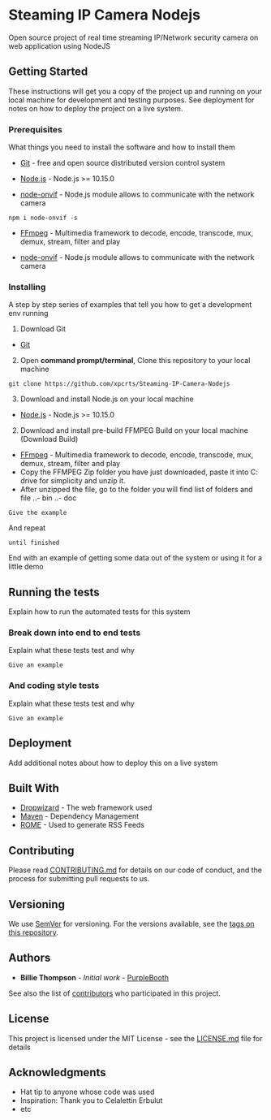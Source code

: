 # Steaming IP Camera Nodejs

Open source project of real time streaming IP/Network security camera on web application using NodeJS

## Getting Started

These instructions will get you a copy of the project up and running on your local machine for development and testing purposes. See deployment for notes on how to deploy the project on a live system.

### Prerequisites
What things you need to install the software and how to install them
* [Git](https://git-scm.com/downloads) - free and open source distributed version control system 


* [Node.js](https://nodejs.org/en/) - Node.js >= 10.15.0
* [node-onvif](https://www.npmjs.com/package/node-onvif) - Node.js module allows to communicate with the network camera
```
npm i node-onvif -s
```
* [FFmpeg](https://ffmpeg.zeranoe.com/builds/) - Multimedia framework to decode, encode, transcode, mux, demux, stream, filter and play

* [node-onvif](https://www.npmjs.com/package/node-onvif) - Node.js module allows to communicate with the network camera

### Installing
A step by step series of examples that tell you how to get a development env running
1. Download Git
* [Git](https://git-scm.com/downloads)
2. Open <strong>command prompt/terminal</strong>, Clone this repository to your local machine
```
git clone https://github.com/xpcrts/Steaming-IP-Camera-Nodejs
```
3. Download and install Node.js on your local machine
* [Node.js](https://nodejs.org/en/) - Node.js >= 10.15.0
2. Download and install pre-build FFMPEG Build on your local machine (Download Build)
* [FFmpeg](https://ffmpeg.zeranoe.com/builds/) - Multimedia framework to decode, encode, transcode, mux, demux, stream, filter and play<br />
* Copy the FFMPEG Zip folder you have just downloaded, paste it into C: drive for simplicity and unzip it.
* After unzipped the file, go to the folder you will find list of folders and file
..- bin
..- doc

```
Give the example
```

And repeat

```
until finished
```

End with an example of getting some data out of the system or using it for a little demo

## Running the tests

Explain how to run the automated tests for this system

### Break down into end to end tests

Explain what these tests test and why

```
Give an example
```

### And coding style tests

Explain what these tests test and why

```
Give an example
```

## Deployment

Add additional notes about how to deploy this on a live system

## Built With

* [Dropwizard](http://www.dropwizard.io/1.0.2/docs/) - The web framework used
* [Maven](https://maven.apache.org/) - Dependency Management
* [ROME](https://rometools.github.io/rome/) - Used to generate RSS Feeds

## Contributing

Please read [CONTRIBUTING.md](https://gist.github.com/PurpleBooth/b24679402957c63ec426) for details on our code of conduct, and the process for submitting pull requests to us.

## Versioning

We use [SemVer](http://semver.org/) for versioning. For the versions available, see the [tags on this repository](https://github.com/your/project/tags). 

## Authors

* **Billie Thompson** - *Initial work* - [PurpleBooth](https://github.com/PurpleBooth)

See also the list of [contributors](https://github.com/your/project/contributors) who participated in this project.

## License

This project is licensed under the MIT License - see the [LICENSE.md](https://github.com/xpcrts/Steaming-IP-Camera-Nodejs/blob/master/LICENSE) file for details

## Acknowledgments

* Hat tip to anyone whose code was used
* Inspiration: Thank you to Celalettin Erbulut
* etc
